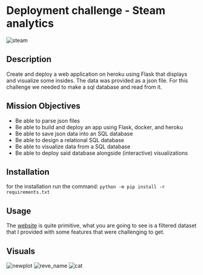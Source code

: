 # Deployment challenge - Steam analytics

![steam](https://user-images.githubusercontent.com/42916343/147549993-7e833cd7-6132-4547-9395-2677d1057f3a.jpg)

## Description


Create and deploy a web application on heroku using Flask that displays and visualize some insides. The data was provided as a json file. For this challenge we needed to make a sql database and read from it. 

## Mission Objectives

- Be able to parse json files
- Be able to build and deploy an app using Flask, docker, and heroku
- Be able to save json data into an SQL database
- Be able to design a relational SQL database
- Be able to visualize data from a SQL database
- Be able to deploy said database alongside (interactive) visualizations

## Installation

for the installation run the command: `python -m pip install -r requirements.txt`

## Usage

The [website](https://steamgamessebas.herokuapp.com/) is quite primitive, what you are going to see is a filtered dataset that I provided with some features that were challenging to get. 

## Visuals
![newplot](https://user-images.githubusercontent.com/42916343/147551540-125e706d-9c2a-415c-a8fe-7f4284c95dcf.png)
![reve_name](https://user-images.githubusercontent.com/42916343/147551553-a9488755-d881-44cc-9a39-02c9a0522639.png)
![cat](https://user-images.githubusercontent.com/42916343/147551675-bdf9dc8e-67d6-45ba-a9cb-e1418414194f.png)

